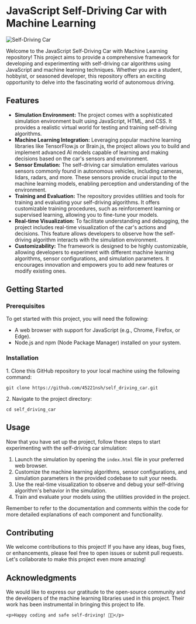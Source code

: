 

<body>
    <h1>JavaScript Self-Driving Car with Machine Learning</h1>
    <p>
        <img src="https://i.pinimg.com/originals/4a/d7/13/4ad713b97bd81020827b7e32c40eb833.gif" alt="Self-Driving Car">
    </p>
    <p>
        Welcome to the JavaScript Self-Driving Car with Machine Learning repository! This project aims to provide a
        comprehensive framework for developing and experimenting with self-driving car algorithms using JavaScript and
        machine learning techniques. Whether you are a student, hobbyist, or seasoned developer, this repository offers an
        exciting opportunity to delve into the fascinating world of autonomous driving.
    </p>

   <h2>Features</h2>
    <ul>
        <li><strong>Simulation Environment:</strong> The project comes with a sophisticated simulation environment built using
            JavaScript, HTML, and CSS. It provides a realistic virtual world for testing and training self-driving algorithms.
        </li>
        <li><strong>Machine Learning Integration:</strong> Leveraging popular machine learning libraries like TensorFlow.js
            or Brain.js, the project allows you to build and implement advanced AI models capable of learning and making
            decisions based on the car's sensors and environment.
        </li>
        <li><strong>Sensor Emulation:</strong> The self-driving car simulation emulates various sensors commonly found in
            autonomous vehicles, including cameras, lidars, radars, and more. These sensors provide crucial input to the
            machine learning models, enabling perception and understanding of the environment.
        </li>
        <li><strong>Training and Evaluation:</strong> The repository provides utilities and tools for training and evaluating
            your self-driving algorithms. It offers customizable training procedures, such as reinforcement learning or
            supervised learning, allowing you to fine-tune your models.
        </li>
        <li><strong>Real-time Visualization:</strong> To facilitate understanding and debugging, the project includes real-time
            visualization of the car's actions and decisions. This feature allows developers to observe how the self-driving
            algorithm interacts with the simulation environment.
        </li>
        <li><strong>Customizability:</strong> The framework is designed to be highly customizable, allowing developers to
            experiment with different machine learning algorithms, sensor configurations, and simulation parameters. It
            encourages innovation and empowers you to add new features or modify existing ones.
        </li>
    </ul>

   <h2>Getting Started</h2>
    <h3>Prerequisites</h3>
    <p>To get started with this project, you will need the following:</p>
    <ul>
        <li>A web browser with support for JavaScript (e.g., Chrome, 
        Firefox, or Edge).</li>
        <li>Node.js and npm (Node Package Manager) installed on your system. 
        </li>
    </ul>
    <h3>Installation</h3>
    <p>1. Clone this GitHub repository to your local machine using the following command:</p>
    <pre><code>git clone https://github.com/45221nsh/self_driving_car.git</code></pre>
     <p>2. Navigate to the project directory:</p>
    <pre><code>cd self_driving_car</code></pre>
     <h2>Usage</h2>
    <p>
        Now that you have set up the project, follow these steps to start experimenting with the self-driving car
        simulation:
    </p>
    <ol>
        <li>Launch the simulation by opening the <code>index.html</code> file in your preferred web browser.</li>
        <li>Customize the machine learning algorithms, sensor 
            configurations, and simulation parameters in the provided
            codebase to suit your needs.</li>
        <li>Use the real-time visualization to observe and debug your self-driving algorithm's behavior in the simulation.</li>
        <li>Train and evaluate your models using the utilities provided in 
         the project.</li>
    </ol>
    <p>Remember to refer to the documentation and comments within the code 
         for more detailed explanations of each component
        and functionality.</p>
    <h2>Contributing</h2>
    <p>We welcome contributions to this project! If you have any ideas, bug fixes, or enhancements, please feel free to
        open issues or submit pull requests. Let's collaborate to make this project even more amazing!</p>

    

   <h2>Acknowledgments</h2>
    <p>We would like to express our gratitude to the open-source community 
        and the developers of the machine learning
        libraries used in this project. Their work has been instrumental in 
        bringing this project to life.</p>

    <p>Happy coding and safe self-driving! 🚗🚦</p>
